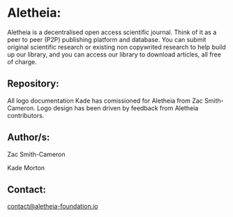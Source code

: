 # Aletheia:

Aletheia is a decentralised open access scientific journal. Think of it as a peer to peer (P2P) publishing platform and database. You can submit original scientific research or existing non copywrited research to help build up our library, and you can access our library to download articles, all free of charge.

## Repository:

All logo documentation Kade has comissioned for Aletheia from Zac Smith-Cameron. Logo design has been driven by feedback from Aletheia contributors.

## Author/s:

Zac Smith-Cameron

Kade Morton

## Contact:

contact@aletheia-foundation.io
